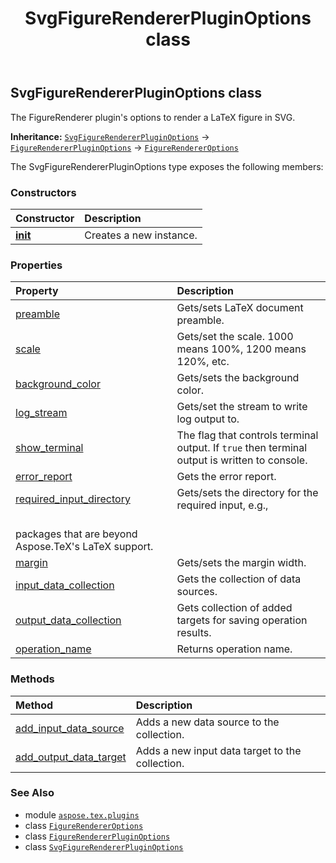 ﻿---
title: SvgFigureRendererPluginOptions class
second_title: Aspose.TeX for Python via .NET API References
description: 
type: docs
weight: 160
url: /python-net/aspose.tex.plugins/svgfigurerendererpluginoptions/
is_root: false
---

## SvgFigureRendererPluginOptions class

The FigureRenderer plugin's options to render a LaTeX figure in SVG.



**Inheritance:** [`SvgFigureRendererPluginOptions`](/tex/python-net/aspose.tex.plugins/svgfigurerendererpluginoptions) → 
[`FigureRendererPluginOptions`](/tex/python-net/aspose.tex.plugins/figurerendererpluginoptions) → 
[`FigureRendererOptions`](/tex/python-net/aspose.tex.features/figurerendereroptions)



The SvgFigureRendererPluginOptions type exposes the following members:

### Constructors
| Constructor | Description |
| :- | :- |
| [__init__](/tex/python-net/aspose.tex.plugins/svgfigurerendererpluginoptions/__init__/#) | Creates a new instance. |


### Properties
| Property | Description |
| :- | :- |
| [preamble](/tex/python-net/aspose.tex.plugins/svgfigurerendererpluginoptions/preamble) | Gets/sets LaTeX document preamble. |
| [scale](/tex/python-net/aspose.tex.plugins/svgfigurerendererpluginoptions/scale) | Gets/set the scale. 1000 means 100%, 1200 means 120%, etc. |
| [background_color](/tex/python-net/aspose.tex.plugins/svgfigurerendererpluginoptions/background_color) | Gets/sets the background color. |
| [log_stream](/tex/python-net/aspose.tex.plugins/svgfigurerendererpluginoptions/log_stream) | Gets/set the stream to write log output to. |
| [show_terminal](/tex/python-net/aspose.tex.plugins/svgfigurerendererpluginoptions/show_terminal) | The flag that controls terminal output. If `true` then terminal output is written to console. |
| [error_report](/tex/python-net/aspose.tex.plugins/svgfigurerendererpluginoptions/error_report) | Gets the error report. |
| [required_input_directory](/tex/python-net/aspose.tex.plugins/svgfigurerendererpluginoptions/required_input_directory) | Gets/sets the directory for the required input, e.g.,<br/>packages that are beyond Aspose.TeX's LaTeX support. |
| [margin](/tex/python-net/aspose.tex.plugins/svgfigurerendererpluginoptions/margin) | Gets/sets the margin width. |
| [input_data_collection](/tex/python-net/aspose.tex.plugins/svgfigurerendererpluginoptions/input_data_collection) | Gets the collection of data sources. |
| [output_data_collection](/tex/python-net/aspose.tex.plugins/svgfigurerendererpluginoptions/output_data_collection) | Gets collection of added targets for saving operation results. |
| [operation_name](/tex/python-net/aspose.tex.plugins/svgfigurerendererpluginoptions/operation_name) | Returns operation name. |


### Methods
| Method | Description |
| :- | :- |
| [add_input_data_source](/tex/python-net/aspose.tex.plugins/svgfigurerendererpluginoptions/add_input_data_source/#aspose.tex.plugins.IDataSource) | Adds a new data source to the collection. |
| [add_output_data_target](/tex/python-net/aspose.tex.plugins/svgfigurerendererpluginoptions/add_output_data_target/#aspose.tex.plugins.IDataSource) | Adds a new input data target to the collection. |



### See Also
* module [`aspose.tex.plugins`](..)
* class [`FigureRendererOptions`](/tex/python-net/aspose.tex.features/figurerendereroptions)
* class [`FigureRendererPluginOptions`](/tex/python-net/aspose.tex.plugins/figurerendererpluginoptions)
* class [`SvgFigureRendererPluginOptions`](/tex/python-net/aspose.tex.plugins/svgfigurerendererpluginoptions)
